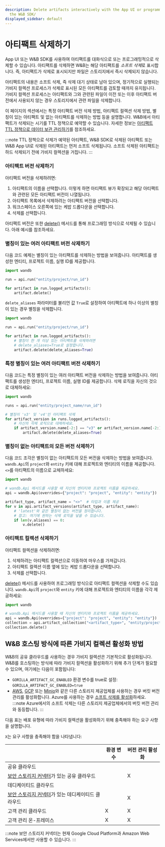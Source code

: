 ```yaml
---
description: Delete artifacts interactively with the App UI or programmatically with
  the W&B SDK/
displayed_sidebar: default
---
```


# 아티팩트 삭제하기

<head>
  <title>W&B 아티팩트 삭제하기</title>
</head>

App UI 또는 W&B SDK를 사용하여 아티팩트를 대화식으로 또는 프로그래밍적으로 삭제할 수 있습니다. 아티팩트를 삭제하면 W&B는 해당 아티팩트를 *소프트 삭제*로 표시합니다. 즉, 아티팩트가 삭제로 표시되지만 파일은 스토리지에서 즉시 삭제되지 않습니다.

아티팩트의 내용은 소프트 삭제, 즉 삭제 대기 상태로 남아 있으며, 정기적으로 실행되는 가비지 컬렉션 프로세스가 삭제로 표시된 모든 아티팩트를 검토할 때까지 유지됩니다. 가비지 컬렉션 프로세스는 아티팩트와 그와 관련된 파일이 이전 또는 이후 아티팩트 버전에서 사용되지 않는 경우 스토리지에서 관련 파일을 삭제합니다.

이 페이지의 섹션에서는 특정 아티팩트 버전 삭제 방법, 아티팩트 컬렉션 삭제 방법, 별칭이 있는 아티팩트 및 없는 아티팩트를 삭제하는 방법 등을 설명합니다. W&B에서 아티팩트가 삭제되는 시기를 TTL 정책으로 예약할 수 있습니다. 자세한 정보는 [아티팩트 TTL 정책으로 데이터 보관 관리하기](./ttl.md)를 참조하세요.

:::note
TTL 정책으로 삭제가 예약된 아티팩트, W&B SDK로 삭제된 아티팩트 또는 W&B App UI로 삭제된 아티팩트는 먼저 소프트 삭제됩니다. 소프트 삭제된 아티팩트는 하드 삭제되기 전에 가비지 컬렉션을 거칩니다.
:::

### 아티팩트 버전 삭제하기

아티팩트 버전을 삭제하려면:

1. 아티팩트의 이름을 선택합니다. 이렇게 하면 아티팩트 뷰가 확장되고 해당 아티팩트와 관련된 모든 아티팩트 버전이 나열됩니다.
2. 아티팩트 목록에서 삭제하려는 아티팩트 버전을 선택합니다.
3. 워크스페이스 오른쪽에 있는 케밥 드롭다운을 선택합니다.
4. 삭제를 선택합니다.

아티팩트 버전은 또한 [delete()](https://docs.wandb.ai/ref/python/artifact#delete) 메서드를 통해 프로그래밍 방식으로 삭제될 수 있습니다. 아래 예시를 참조하세요.

### 별칭이 있는 여러 아티팩트 버전 삭제하기

다음 코드 예제는 별칭이 있는 아티팩트를 삭제하는 방법을 보여줍니다. 아티팩트를 생성한 엔티티, 프로젝트 이름, 실행 ID를 제공합니다.

```python
import wandb

run = api.run("entity/project/run_id")

for artifact in run.logged_artifacts():
    artifact.delete()
```

`delete_aliases` 파라미터를 불리언 값 `True`로 설정하여 아티팩트에 하나 이상의 별칭이 있는 경우 별칭을 삭제합니다.

```python
import wandb

run = api.run("entity/project/run_id")

for artifact in run.logged_artifacts():
    # 별칭이 한 개 이상 있는 아티팩트를 삭제하려면
    # delete_aliases=True로 설정합니다.
    artifact.delete(delete_aliases=True)
```

### 특정 별칭이 있는 여러 아티팩트 버전 삭제하기

다음 코드는 특정 별칭이 있는 여러 아티팩트 버전을 삭제하는 방법을 보여줍니다. 아티팩트를 생성한 엔티티, 프로젝트 이름, 실행 ID를 제공합니다. 삭제 로직을 자신의 것으로 대체하세요:

```python
import wandb

runs = api.run("entity/project_name/run_id")

# 별칭이 'v3' 및 'v4'인 아티팩트 삭제
for artifact_version in runs.logged_artifacts():
    # 자신의 삭제 로직으로 대체하세요.
    if artifact_version.name[-2:] == "v3" or artifact_version.name[-2:] == "v4":
        artifact.delete(delete_aliases=True)
```

### 별칭이 없는 아티팩트의 모든 버전 삭제하기

다음 코드 조각은 별칭이 없는 아티팩트의 모든 버전을 삭제하는 방법을 보여줍니다. `wandb.Api`의 `project`와 `entity` 키에 대해 프로젝트와 엔티티의 이름을 제공합니다. `<>`를 아티팩트의 이름으로 교체하세요:

```python
import wandb

# wandb.Api 메서드를 사용할 때 자신의 엔티티와 프로젝트 이름을 제공하세요.
api = wandb.Api(overrides={"project": "project", "entity": "entity"})

artifact_type, artifact_name = "<>"  # 타입과 이름 제공
for v in api.artifact_versions(artifact_type, artifact_name):
    # 'latest'와 같은 별칭이 없는 버전을 정리합니다.
    # 참고: 여기에 원하는 삭제 로직을 넣을 수 있습니다.
    if len(v.aliases) == 0:
        v.delete()
```

### 아티팩트 컬렉션 삭제하기

아티팩트 컬렉션을 삭제하려면:

1. 삭제하려는 아티팩트 컬렉션으로 이동하여 마우스를 가져갑니다.
3. 아티팩트 컬렉션 이름 옆에 있는 케밥 드롭다운을 선택합니다.
4. 삭제를 선택합니다.

[delete()](../../ref/python/artifact.md#delete) 메서드를 사용하여 프로그래밍 방식으로 아티팩트 컬렉션을 삭제할 수도 있습니다. `wandb.Api`의 `project`와 `entity` 키에 대해 프로젝트와 엔티티의 이름을 각각 제공하세요:

```python
import wandb

# wandb.Api 메서드를 사용할 때 자신의 엔티티와 프로젝트 이름을 제공하세요.
api = wandb.Api(overrides={"project": "project", "entity": "entity"})
collection = api.artifact_collection("<artifact_type>", "entity/project/artifact_collection_name")
collection.delete()
```

## W&B 호스팅 방식에 따른 가비지 컬렉션 활성화 방법
W&B의 공유 클라우드를 사용하는 경우 가비지 컬렉션은 기본적으로 활성화됩니다. W&B를 호스팅하는 방식에 따라 가비지 컬렉션을 활성화하기 위해 추가 단계가 필요할 수 있으며, 여기에는 다음이 포함됩니다:

* `GORILLA_ARTIFACT_GC_ENABLED` 환경 변수를 true로 설정: `GORILLA_ARTIFACT_GC_ENABLED=true`
* [AWS](https://docs.aws.amazon.com/AmazonS3/latest/userguide/manage-versioning-examples.html), [GCP](https://cloud.google.com/storage/docs/object-versioning) 또는 [Minio](https://min.io/docs/minio/linux/administration/object-management/object-versioning.html#enable-bucket-versioning)와 같은 다른 스토리지 제공업체를 사용하는 경우 버킷 버전 관리를 활성화합니다. Azure를 사용하는 경우 [소프트 삭제를 활성화](https://learn.microsoft.com/en-us/azure/storage/blobs/soft-delete-blob-overview)하세요.
  :::note
  Azure에서의 소프트 삭제는 다른 스토리지 제공업체에서의 버킷 버전 관리와 동등합니다.
  :::

다음 표는 배포 유형에 따라 가비지 컬렉션을 활성화하기 위해 충족해야 하는 요구 사항을 설명합니다.

`X`는 요구 사항을 충족해야 함을 나타냅니다:

|                                                | 환경 변수                | 버전 관리 활성화 | 
| -----------------------------------------------| ------------------------| ----------------- | 
| 공유 클라우드                                   |                         |                   | 
| [보안 스토리지 커넥터](../hosting/secure-storage-connector.md)가 있는 공유 클라우드|                         | X                 | 
| 데디케이티드 클라우드                                |                         |                   | 
| [보안 스토리지 커넥터](../hosting/secure-storage-connector.md)가 있는 데디케이티드 클라우드|                         | X                 | 
| 고객 관리 클라우드                         | X                       | X                 | 
| 고객 관리 온-프레미스                       | X                       | X                 |

:::note
보안 스토리지 커넥터는 현재 Google Cloud Platform과 Amazon Web Services에서만 사용할 수 있습니다.
:::